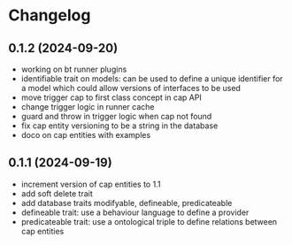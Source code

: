 # Changelog

## 0.1.2 (2024-09-20)

- working on bt runner plugins
- identifiable trait on models: can be used to define a unique identifier for a model which could allow versions of interfaces to be used
- move trigger cap to first class concept in cap API
- change trigger logic in runner cache
- guard and throw in trigger logic when cap not found
- fix cap entity versioning to be a string in the database
- doco on cap entities with examples

## 0.1.1 (2024-09-19)

- increment version of cap entities to 1.1
- add soft delete trait
- add database traits modifyable, defineable, predicateable
- defineable trait: use a behaviour language to define a provider
- predicateable trait: use a ontological triple to define relations between cap entities
